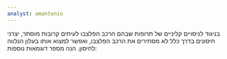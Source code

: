 ```yaml
---
analyst: amantonio
---
```


בניגוד לניסויים קליניים של תרופות שבהם הרכב הפלצבו לעיתים קרובות מוסתר, יצרני חיסונים בדרך כלל לא מסתירים את הרכב הפלצבו, ואפשר למצוא אותו בעלון הנלווה לחיסון. הנה מספר דוגמאות נוספות:
